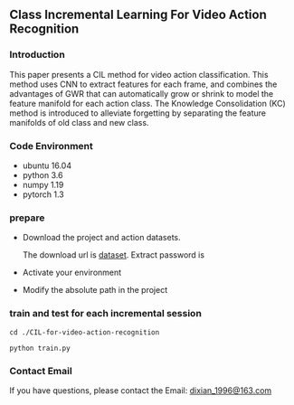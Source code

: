 ## Class Incremental Learning For Video Action Recognition
### Introduction
This paper presents a CIL method for video action classification. 
This method uses CNN to extract features for each frame, and combines 
the advantages of GWR that can automatically grow or shrink to model the
feature manifold for each action class. The Knowledge Consolidation (KC)
method is introduced to alleviate forgetting by separating the feature
manifolds of old class and new class.

### Code Environment
* ubuntu 16.04
* python 3.6
* numpy 1.19
* pytorch 1.3

###  prepare
* Download the project and action datasets.

  The download url is [dataset](www.). Extract password is
* Activate your environment
* Modify the absolute path in the project

### train and test for each incremental session
```
cd ./CIL-for-video-action-recognition
```
```
python train.py
```
### Contact Email
If you have questions, please contact the Email:  dixian_1996@163.com




